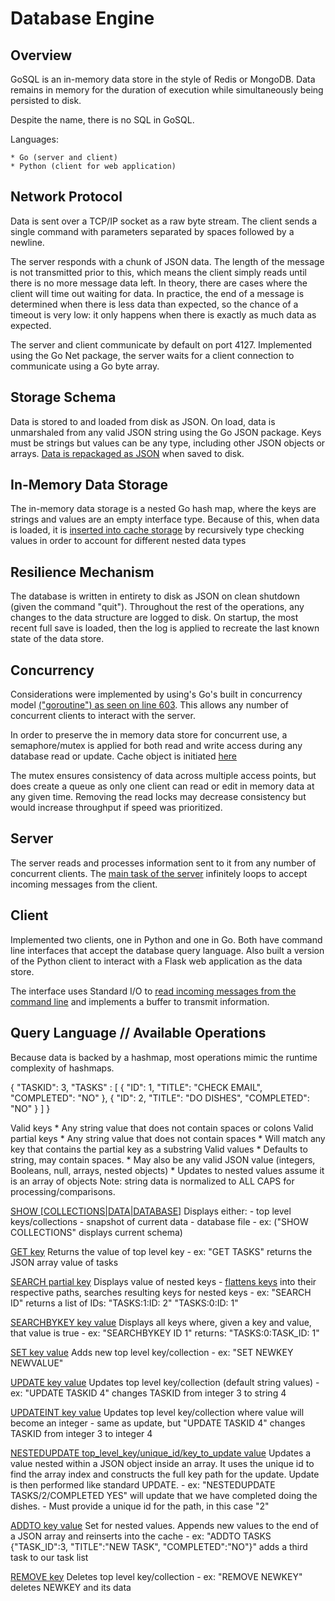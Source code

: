 Database Engine
=====================

Overview
-------------
GoSQL is an in-memory data store in the style of Redis or MongoDB. Data remains in memory for the duration of execution while simultaneously being persisted to disk.
 
Despite the name, there is no SQL in GoSQL.

Languages:

    * Go (server and client)
    * Python (client for web application)

Network Protocol
------------------------
Data is sent over a TCP/IP socket as a raw byte stream. The client sends a single command with parameters separated by spaces followed by a newline.

The server responds with a chunk of JSON data. The length of the message is not transmitted prior to this, which means the client simply reads until there is no more message data left. In theory, there are cases where the client will time out waiting for data. In practice, the end of a message is determined when there is less data than expected, so the chance of a timeout is very low: it only happens when there is exactly as much data as expected.

The server and client communicate by default on port 4127. Implemented using the Go Net package, the server waits for a client connection to communicate using a Go byte array.

Storage Schema
------------------------

Data is stored to and loaded from disk as JSON. On load, data is unmarshaled from any valid JSON string using the Go JSON package. Keys must be strings but values can be any type, including other JSON objects or arrays. [Data is repackaged as JSON](https://github.com/robinske/db_engine/blob/master/server.go#L418) when saved to disk.

In-Memory Data Storage
-----------------------------------

The in-memory data storage is a nested Go hash map, where the keys are strings and values are an empty interface type. Because of this, when data is loaded, it is [inserted into cache storage](https://github.com/robinske/db_engine/blob/master/server.go#L327) by recursively type checking values in order to account for different nested data types

Resilience Mechanism
-------------------------------

The database is written in entirety to disk as JSON on clean shutdown (given the command "quit"). Throughout the rest of the operations, any changes to the data structure are logged to disk. On startup, the most recent full save is loaded, then the log is applied to recreate the last known state of the data store. 

Concurrency
------------------

Considerations were implemented by using's Go's built in concurrency model [("goroutine") as seen on line 603](https://github.com/robinske/db_engine/blob/master/server.go#L603). This allows any number of concurrent clients to interact with the server.

In order to preserve the in memory data store for concurrent use, a semaphore/mutex is applied for both read and write access during any database read or update. Cache object is initiated [here](https://github.com/robinske/db_engine/blob/master/server.go#L17)

The mutex ensures consistency of data across multiple access points, but does create a queue as only one client can read or edit in memory data at any given time. Removing the read locks may decrease consistency but would increase throughput if speed was prioritized.

Server
---------

The server reads and processes information sent to it from any number of concurrent clients. The [main task of the server](https://github.com/robinske/db_engine/blob/master/server.go#L596) infinitely loops to accept incoming messages from the client.

Client
--------

Implemented two clients, one in Python and one in Go. Both have command line interfaces that accept the database query language. Also built a version of the Python client to interact with a Flask web application as the data store.

The interface uses Standard I/O to [read incoming messages from the command line](https://github.com/robinske/db_engine/blob/master/client.go#L70) and implements a buffer to transmit information.

Query Language // Available Operations
----------------------------------------------------------

Because data is backed by a hashmap, most operations mimic the runtime complexity of hashmaps.

  {
      "TASKID": 3,
      "TASKS" : 
                [
                    {
                        "ID": 1,
                        "TITLE": "CHECK EMAIL",
                        "COMPLETED": "NO"
                    },
                    {
                        "ID": 2,
                        "TITLE": "DO DISHES",
                        "COMPLETED": "NO"
                    }
                ]
  }

Valid keys
    * Any string value that does not contain spaces or colons
Valid partial keys
    * Any string value that does not contain spaces
    * Will match any key that contains the partial key as a substring
Valid values
    * Defaults to string, may contain spaces. 
    * May also be any valid JSON value (integers, Booleans, null, arrays, nested objects)
    * Updates to nested values assume it is an array of objects
Note: string data is normalized to ALL CAPS for processing/comparisons.

[SHOW [COLLECTIONS|DATA|DATABASE]](https://github.com/robinske/db_engine/blob/master/server.go#L108)
    Displays either:
    - top level keys/collections 
    - snapshot of current data
    - database file
    - ex: ("SHOW COLLECTIONS" displays current schema)

[GET key](https://github.com/robinske/db_engine/blob/master/server.go#L135)
    Returns the value of top level key
    - ex: "GET TASKS" returns the JSON array value of tasks

[SEARCH partial key](https://github.com/robinske/db_engine/blob/master/server.go#L149)
    Displays value of nested keys
    - [flattens keys](https://github.com/robinske/db_engine/blob/master/server.go#L387) into their respective paths, searches resulting keys for nested keys
    - ex: "SEARCH ID" returns a list of IDs:
					"TASKS:1:ID: 2"
					"TASKS:0:ID: 1"

[SEARCHBYKEY key value](https://github.com/robinske/db_engine/blob/master/server.go#L169)
		Displays all keys where, given a key and value, that value is true
		- ex: "SEARCHBYKEY ID 1" returns:
		      "TASKS:0:TASK_ID: 1"

[SET key value](https://github.com/robinske/db_engine/blob/master/server.go#L198)
    Adds new top level key/collection
    - ex: "SET NEWKEY NEWVALUE"

[UPDATE key value](https://github.com/robinske/db_engine/blob/master/server.go#L212)
    Updates top level key/collection (default string values)
    - ex: "UPDATE TASKID 4" changes TASKID from integer 3 to string 4

[UPDATEINT key value](https://github.com/robinske/db_engine/blob/master/server.go#L225)
    Updates top level key/collection where value will become an integer
    - same as update, but "UPDATE TASKID 4" changes TASKID from integer 3 to integer 4

[NESTEDUPDATE top_level_key/unique_id/key_to_update value](https://github.com/robinske/db_engine/blob/master/server.go#L239)
    Updates a value nested within a JSON object inside an array. It uses the unique id to find the array index and constructs the full key path for the update. Update is then performed like standard UPDATE.
    - ex: "NESTEDUPDATE TASKS/2/COMPLETED YES" will update that we have completed doing the dishes.
    - Must provide a unique id for the path, in this case "2"

[ADDTO key value](https://github.com/robinske/db_engine/blob/master/server.go#L283)
    Set for nested values. Appends new values to the end of a JSON array and reinserts into the cache
    - ex: "ADDTO TASKS {"TASK_ID":3, "TITLE":"NEW TASK", "COMPLETED":"NO"}" adds a third task to our task list

[REMOVE key](https://github.com/robinske/db_engine/blob/master/server.go#L313)
    Deletes top level key/collection
    - ex: "REMOVE NEWKEY" deletes NEWKEY and its data
